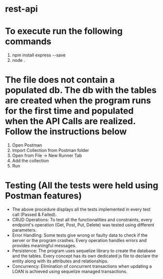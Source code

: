 # rest-api

# To execute run the following commands

1. npm install express --save
2. node .

# The file does not contain a populated db. The db with the tables are created when the program runs for the first time and populated when the API Calls are realized. Follow the instructions below

1. Open Postman
2. Import Collection from Postman folder
3. Open from File -> New Runner Tab
4. Add the collection
5. Run

# Testing (All the tests were held using Postman features)

- The above procedure displays all the tests implemented in every test call (Passed & Failed). 
- CRUD Operations: To test all the functionalities and constraints, every endpoint's operation (Get, Post, Put, Delete) was tested using different parameters.
- Error Handling: Some tests give wrong or faulty data to check if the server or the program crashes. Every operation handles errors and provides meaningful messages.
- Persistence: The program uses sequelize library to create the database and the tables. Every concept has its own dedicated js file to declare the entity along with its attributes and relationships.
- Concurrency: Elimination of concurrent transactions when updating a LOAN is achieved using sequelize managed transactions. 




